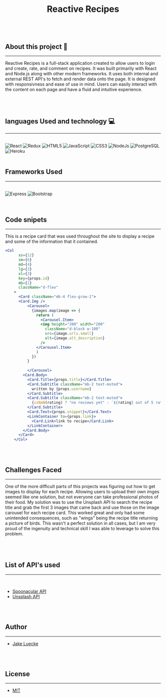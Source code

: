 # <p align="center"> Reactive Recipes </p>
<br>
<br>

## About this project 📝
<hr>
Reactive Recipes is a full-stack application created to allow users to login and create, rate, and comment on recipes. It was built primarily with React and Node.js along with other modern frameworks. It uses both internal and external REST API's to fetch and render data onto the page. It is designed with responsivness and ease of use in mind. Users can easily interact with the content on each page and have a fluid and intuitive experience.
<br>
<br>
<br>
<br>

## languages Used and technology 💻
<hr>
<br>
<img alt="React" src="https://img.icons8.com/officel/48/000000/react.png"/>
<img alt="Redux" src="https://img.icons8.com/color/48/000000/redux.png"/>
<img alt="HTML5" src="https://img.shields.io/badge/html5%20-%23E34F26.svg?&style=for-the-badge&logo=html5&logoColor=white"/>
<img alt="JavaScript" src="https://img.shields.io/badge/javascript%20-%23323330.svg?&style=for-the-badge&logo=javascript&logoColor=%23F7DF1E"/>
<img alt="CSS3" src="https://img.shields.io/badge/css3%20-%231572B6.svg?&style=for-the-badge&logo=css3&logoColor=white"/>
<img alt="NodeJs" src="https://camo.githubusercontent.com/cc96d7d28a6ca21ddbb1f2521d751d375230ed840271e6a4c8694cf87cc60c14/68747470733a2f2f696d672e736869656c64732e696f2f62616467652f6e6f64652e6a732532302d2532333433383533442e7376673f267374796c653d666f722d7468652d6261646765266c6f676f3d6e6f64652e6a73266c6f676f436f6c6f723d7768697465">
<img alt="PostgreSQL" src="https://img.icons8.com/color/48/000000/postgreesql.png" />
<img alt="Heroku" src="https://camo.githubusercontent.com/865b9493c6eccbcaedacf295b96adb9acd97e7088bdc982d8d225f3581bb4582/68747470733a2f2f696d672e736869656c64732e696f2f62616467652f6865726f6b752532302d2532333433303039382e7376673f267374796c653d666f722d7468652d6261646765266c6f676f3d6865726f6b75266c6f676f436f6c6f723d7768697465">


<br>
<br>

## Frameworks Used
<hr>
<br>

<img alt="Express" src="https://camo.githubusercontent.com/87d8d88ac087f77c5b56509373a2dd49e5439722d7ad59c3f39a577907053152/68747470733a2f2f696d672e736869656c64732e696f2f62616467652f657870726573732e6a732532302d2532333430346435392e7376673f267374796c653d666f722d7468652d6261646765">
<img alt="Bootstrap" src="https://img.shields.io/badge/bootstrap%20-%23563D7C.svg?&style=for-the-badge&logo=bootstrap&logoColor=white"/>

<br>
<br>
<br>

## Code snipets
<hr>


<p> This is a recipe card that was used throughout the site to display a recipe and some of the information that it contained.
<br>

```jsx
<Col
      xs={12}
      sm={6}
      md={4}
      lg={3}
      xl={3}
      key={props.id}
      mb={1}
      className="d-flex"
    >
      <Card className="mb-4 flex-grow-1">
      <Card.Img />
          <Carousel>
            {images.map(image => {
              return (
                <Carousel.Item>
                <img height="200" width="200"
                  className="d-block w-100"
                  src={image.urls.small}
                  alt={image.alt_description}
                />
              </Carousel.Item>
              )
            })
          }
            
          </Carousel>
        <Card.Body>
          <Card.Title>{props.title}</Card.Title>
          <Card.Subtitle className="mb-2 text-muted">
            written by {props.username}
          </Card.Subtitle>
          <Card.Subtitle className="mb-2 text-muted">
            {isNaN(rating) ? "no reviews yet" : `${rating} out of 5 rating`}
          </Card.Subtitle>
          <Card.Text>{props.snippet}</Card.Text>
          <LinkContainer to={props.link}>
            <Card.Link>link to recipe</Card.Link>
          </LinkContainer>
        </Card.Body>
      </Card>
    </Col>

```

<br>
<br>

## Challenges Faced
<hr>
One of the more difficult parts of this projects was figuring out how to get images to display for each recipe. Allowing users to upload their own imges seemed like one solution, but not everyone can take professional photos of their food. My solution was to use the Unsplash API to search the recipe title and grab the first 3 images that came back and use those on the image carousel for each recipe card. This worked great and only had some unintended consequences, such as "wings" being the recipe title returning a picture of birds. This wasn't a perfect solution in all cases, but I am very proud of the ingenuity and technical skill I was able to leverage to solve this problem.
<br>
<br>
<br>
<br>


## List of API's used
<hr>
<br>

* [Spoonacular API](https://spoonacular.com/food-api)
* [Unsplash API](https://unsplash.com/developers)

<br>
<br>


## Author
<hr>
 
* [Jake Luecke](https://github.com/jrluecke95)

<br>
<br>

## License
<hr>


* [MIT](https://opensource.org/licenses/MIT)